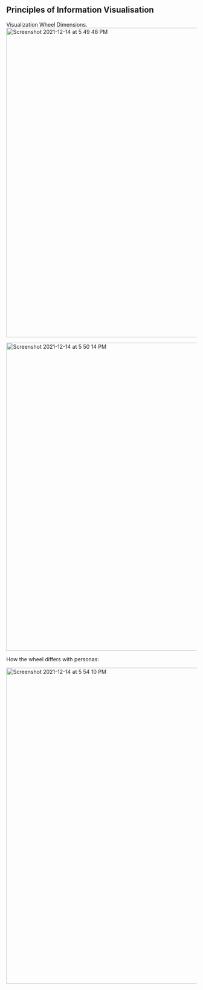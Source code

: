 ## Principles of Information Visualisation ##

Visualization Wheel Dimensions.  
<img width="818" alt="Screenshot 2021-12-14 at 5 49 48 PM" src="https://user-images.githubusercontent.com/61674750/145997273-8de1a27e-c475-4028-8f52-76f771a9eca7.png">  
  
  
<img width="814" alt="Screenshot 2021-12-14 at 5 50 14 PM" src="https://user-images.githubusercontent.com/61674750/145997318-0dde3c1c-2043-4286-866d-656946fb856f.png">   

How the wheel differs with personas:   
   
<img width="835" alt="Screenshot 2021-12-14 at 5 54 10 PM" src="https://user-images.githubusercontent.com/61674750/145997835-61b72967-3be1-4547-967e-15149d445e0a.png">
